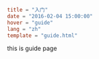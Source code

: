 ```toml
title = "入门"
date = "2016-02-04 15:00:00"
hover = "guide"
lang = "zh"
template = "guide.html"
```

this is guide page